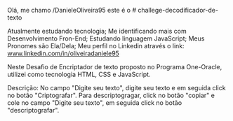 Olá, me chamo /DanieleOliveira95 este é o # challege-decodificador-de-texto

Atualmente estudando tecnologia;
Me identificando mais com Desenvolvimento Fron-End;
Estudando linguagem JavaScript;
Meus Pronomes são Ela/Dela;
Meu perfil no Linkedin através o link:  [www.linkedin.com/in/oliveiradaniele95
](https://www.linkedin.com/in/oliveiradaniele95/)


Neste Desafio de Encriptador de texto proposto no Programa One-Oracle, utilizei como tecnologia HTML, CSS e JavaScript.

Descrição: No campo "Digite seu texto", digite seu texto e em seguida click no botão "Criptografar". Para descriptogragar, click no botão "copiar" e cole no campo "Digite seu texto", em seguida click no botão "descriptografar".
